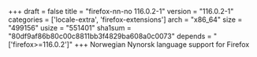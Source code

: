 +++
draft = false
title = "firefox-nn-no 116.0.2-1"
version = "116.0.2-1"
categories = ['locale-extra', 'firefox-extensions']
arch = "x86_64"
size = "499156"
usize = "551401"
sha1sum = "80df9af86b80c00c8811bb3f4829ba608a0c0073"
depends = "['firefox>=116.0.2']"
+++
Norwegian Nynorsk language support for Firefox